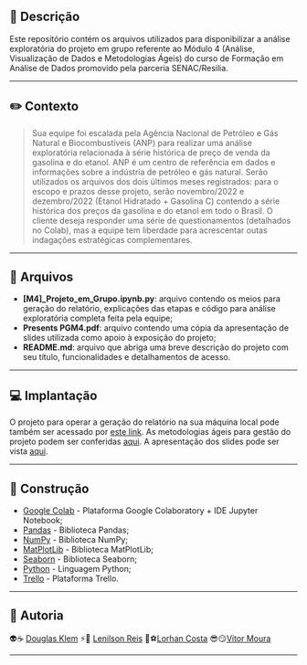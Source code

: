 ## :bookmark_tabs: Descrição ##

Este repositório contém os arquivos utilizados para disponibilizar a análise exploratória do projeto em grupo referente ao Módulo 4 (Análise, Visualização de Dados e Metodologias Ágeis) do curso de Formação em Análise de Dados promovido pela parceria SENAC/Resilia.

---
## :pencil2: Contexto ##

> Sua equipe foi escalada pela Agência Nacional de Petróleo e Gás Natural e Biocombustíveis (ANP) para realizar uma análise exploratória relacionada à série histórica de preço de venda da gasolina e do etanol. ANP é um centro de referência em dados e informações sobre a indústria de petróleo e gás natural.
> Serão utilizados os arquivos dos dois últimos meses registrados: para o escopo e prazos desse projeto, serão novembro/2022 e dezembro/2022 (Etanol Hidratado + Gasolina C) contendo a série histórica dos preços da gasolina e do etanol em todo o Brasil. O cliente deseja responder uma série de questionamentos (detalhados no Colab), mas a equipe tem liberdade para acrescentar outas indagações estratégicas complementares. 
---
## :open_file_folder: Arquivos ##

* **[M4]_Projeto_em_Grupo.ipynb.py**: arquivo contendo os meios para geração do relatório, explicações das etapas e código para análise exploratória completa feita pela equipe;
* **Presents PGM4.pdf**: arquivo contendo uma cópia da apresentação de slides utilizada como apoio à exposição do projeto;
* **README.md**: arquivo que abriga uma breve descrição do projeto com seu título, funcionalidades e detalhamentos de acesso.
---
## :computer: Implantação ##

O projeto para operar a geração do relatório na sua máquina local pode também ser acessado por [este link](https://colab.research.google.com/drive/1sQmua9NJnxjGoTKhTbKub0tnlrN6gjrM). As metodologias ágeis para gestão do projeto podem ser conferidas [aqui](https://trello.com/b/aVQSH4jz/m4projetoemgrupo). A apresentação dos slides pode ser vista [aqui](https://docs.google.com/presentation/d/1-Fv6EegOabKneS1eZQZPPdBK5nsYkHws3_ldm5kRa34/edit?usp=sharing).

---
## :construction: Construção ##

* [Google Colab](https://colab.research.google.com/) - Plataforma Google Colaboratory + IDE Jupyter Notebook;
* [Pandas](https://pandas.pydata.org/) - Biblioteca Pandas;
* [NumPy](https://numpy.org/) - Biblioteca NumPy;
* [MatPlotLib](https://matplotlib.org/) - Biblioteca MatPlotLib;
* [Seaborn](https://seaborn.pydata.org/) - Biblioteca Seaborn;
* [Python](https://www.python.org/) - Linguagem Python;
* [Trello](https://trello.com/) - Plataforma Trello.

---
## :busts_in_silhouette: Autoria ##

:alien::coffee: [Douglas Klem](https://gist.github.com/KlemDoug) 
:zap::gem: [Lenilson Reis](https://gist.github.com/lenilsonreis00) 
:crown::soccer:[Lorhan Costa](https://gist.github.com/Lorhanzin)
:sunglasses::smirk:[Vítor Moura](https://gist.github.com/mouravitor313)


---
